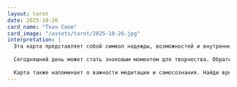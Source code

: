 ```yaml
---
layout: tarot
date: 2025-10-26
card_name: "Ткач Снов"
card_image: "/assets/tarot/2025-10-26.jpg"
interpretation: |
  Эта карта представляет собой символ надежды, возможностей и внутренней силы. "Ткач Снов" призывает тебя впустить в свою жизнь мечты и вдохновение, которые могут расцвести во всех сферах — будь то работа, личные отношения или саморазвитие. Вдохновляйся снами, воплощай их в реальность и не бойся следовать своим инстинктам.
  
  Сегодняшний день может стать знаковым моментом для творчества. Обрати внимание на свои мысли и идеи, которые приходят к тебе интуитивно. Они могут нести важные сообщения перемен или решений. Не забывай, что когда ты следуешь за своими мечтами, жизнь наполняется новыми яркими красками.
  
  Карта также напоминает о важности медитации и самосознания. Найди время, чтобы уединиться и поразмышлять о своих желаниях. Возможно, пришло время реализовать замыслы, которые ранее казались недостижимыми. Эта энергия вдохновения способна трансформировать твою реальность, если ты готова взаимодействовать с ней. Постарайся сегодня быть особенно восприимчивой к окружающему и к своему внутреннему миру.
---
```

